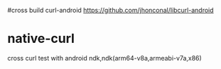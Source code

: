 #cross build curl-android
https://github.com/jhonconal/libcurl-android
# native-curl
cross curl test with android ndk,ndk(arm64-v8a,armeabi-v7a,x86)
